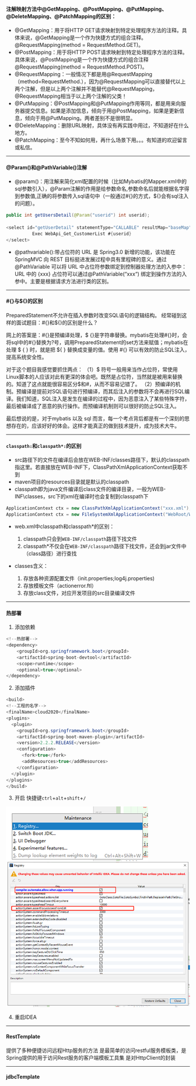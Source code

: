 #### 注解映射方法中@GetMapping、@PostMapping、@PutMapping、@DeleteMapping、@PatchMapping的区别：
+ @GetMapping：用于将HTTP GET请求映射到特定处理程序方法的注释。具体来说，@GetMapping是一个作为快捷方式的组合注释。@RequestMapping(method = RequestMethod.GET)。
+ @PostMapping：用于将HTTP POST请求映射到特定处理程序方法的注释。具体来说，@PostMapping是一个作为快捷方式的组合注释@RequestMapping(method = RequestMethod.POST)。
+ @RequestMapping：一般情况下都是用@RequestMapping（method=RequestMethod.），因为@RequestMapping可以直接替代以上两个注解，但是以上两个注解并不能替代@RequestMapping，@RequestMapping相当于以上两个注解的父类！
+ @PutMapping：@PostMapping和@PutMapping作用等同，都是用来向服务器提交信息。如果是添加信息，倾向于用@PostMapping，如果是更新信息，倾向于用@PutMapping。两者差别不是很明显。
+ @DeleteMapping：删除URL映射，具体没有再实践中用过，不知道好在什么地方。
+ @PatchMapping：至今不知如何用，再什么场景下用。。。有知道的欢迎留言或私信。
---
#### @Param()和@PathVariable()注解
+ @param()：用注解来简化xml配置的时候（比如Mybatis的Mapper.xml中的sql参数引入），@Param注解的作用是给参数命名,参数命名后就能根据名字得到参数值,正确的将参数传入sql语句中（一般通过#{}的方式，${}会有sql注入的问题）。
````java
public int getUsersDetail(@Param("userid") int userid);

<select id="getUserDetail" statementType="CALLABLE" resultMap="baseMap">
          Exec WebApi_Get_CustomerList #{userid}
</select>
````
+ @pathvariable():带占位符的 URL 是 Spring3.0 新增的功能，该功能在SpringMVC 向 REST 目标挺进发展过程中具有里程碑的意义。通过 @PathVariable 可以将 URL 中占位符参数绑定到控制器处理方法的入参中：URL 中的 {xxx} 占位符可以通过@PathVariable(“xxx“) 绑定到操作方法的入参中。主要是根据请求方法进行类的区别。
---
#### #{}与${}的区别
PreparedStatement不允许在插入参数时改变SQL语句的逻辑结构。
经常碰到这样的面试题目：#{}和${}的区别是什么？
 
网上的答案是：#{}是预编译处理，$ {}是字符串替换。mybatis在处理#{}时，会将sql中的#{}替换为?号，调用PreparedStatement的set方法来赋值；mybatis在处理 $ { } 时，就是把 ${ } 替换成变量的值。使用 #{} 可以有效的防止SQL注入，提高系统安全性。
 
对于这个题目我感觉要抓住两点：
（1）$ 符号一般用来当作占位符，常使用Linux脚本的人应该对此有更深的体会吧。既然是占位符，当然就是被用来替换的。知道了这点就能很容易区分$和#，从而不容易记错了。
（2）预编译的机制。预编译是提前对SQL语句进行预编译，而其后注入的参数将不会再进行SQL编译。我们知道，SQL注入是发生在编译的过程中，因为恶意注入了某些特殊字符，最后被编译成了恶意的执行操作。而预编译机制则可以很好的防止SQL注入。
 
最后想说的是，对于mybatis 以及 sql 而言，每一个考点背后都是有一个深刻的思想存在的，应该好好的体会。这样才能真正的做到技术提升，成为技术大牛。

---
#### `classpath:`和`classpath*:`的区别
+ src路径下的文件在编译后会放在WEB-INF/classes路径下，默认的classpath指这里。若直接放在WEB-INF下，ClassPathXmlApplicationContext获取不到
+ maven项目的resources目录就是默认的classpath
+ classpath即为java文件编译后class文件的编译目录，一般为WEB-INF\classes，src下的xml在编译时也会复制到classpath下
````java
ApplicationContext ctx = new ClassPathXmlApplicationContext("xxx.xml");
ApplicationContext ctx = new FileSystemXmlApplicationContext("WebRoot/WEB-INF/xxx.xml");
````
+ web.xml中classpath和classpath*的区别：
    1. classpath只会到`WEB-INF/classpath`路径下找文件
    2. classpath*不仅会在`WEB-INF/classpath`路径下找文件，还会到jar文件中（class路径）进行查找

+ classes含义：
   1. 存放各种资源配置文件（init.properties;log4j.properties)
   2. 存放模板文件（actionerror.ftl）
   3. 存放class文件，对应开发项目的src目录编译文件
   
---
#### 热部署
1. 添加依赖
````java
<!--热部署-->
<dependency>
    <groupId>org.springframework.boot</groupId>
    <artifactId>spring-boot-devtool</artifactId>
    <scope>runtime</scope>
    <optional>true</optional>
</dependency>
````

2. 添加插件
````java
<build>
<!--工程的名字-->
<finalName>cloud2020</finalName>
<plugins>
  <plugin>
    <groupId>org.springframework.boot</groupId>
    <artifactId>spring-boot-maven-plugin</artifactId>
    <version>2.2.2.RELEASE</version>
    <configuration>
      <fork>true</fork>
      <addResources>true</addResources>
    </configuration>
  </plugin>
</plugins>
</build>
````

3. 开启
快捷键`ctrl`+`alt`+`shift`+`/`

![](../pic/1.png)
![](../pic/2.png)

4. 重启IDEA

---
#### RestTemplate
提供了多种便捷访问远程Http服务的方法
是最简单的访问restful服务模板类，是Spring提供的用于访问Rest服务的客户端模板工具集
是对HttpClient的封装

---
#### jdbcTemplate
